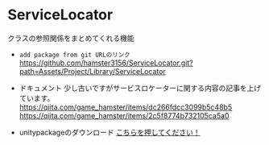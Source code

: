 # ServiceLocator
クラスの参照関係をまとめてくれる機能  

- `add package from git URLのリンク`  
https://github.com/hamster3156/ServiceLocator.git?path=Assets/Project/Library/ServiceLocator

- ドキュメント
少し古いですがサービスロケーターに関する内容の記事を上げています。    
https://qiita.com/game_hamster/items/dc266fdcc3099b5c48b5  
https://qiita.com/game_hamster/items/2c5f8774b732105ca5a0

- unitypackageのダウンロード
[こちらを押してください！](https://github.com/hamster3156/ServiceLocator/raw/main/ServiceLocator1.0.0.unitypackage)
